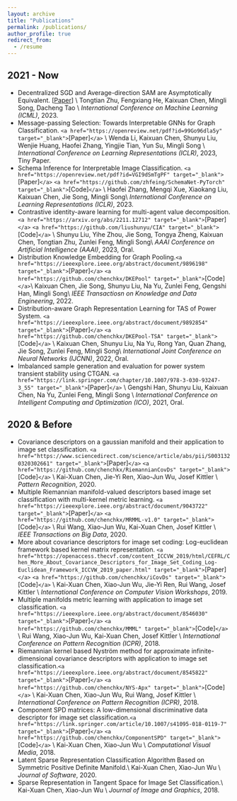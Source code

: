 ```yaml
---
layout: archive
title: "Publications"
permalink: /publications/
author_profile: true 
redirect_from:
  - /resume
---
```

## 2021 - Now

- Decentralized SGD and Average-direction SAM are Asymptotically Equivalent. [[Paper](https://openreview.net/pdf?id=99Go96dla5y?_blank)] \\
  Tongtian Zhu, Fengxiang He, Kaixuan Chen, Mingli Song, Dacheng Tao \\
  *International Conference on Machine Learning (ICML)*, 2023.
- Message-passing Selection: Towards Interpretable GNNs for Graph Classification. `<a href="https://openreview.net/pdf?id=99Go96dla5y" target="_blank">`[Paper]`</a>` \\
  Wenda Li, Kaixuan Chen, Shunyu Liu, Wenjie Huang, Haofei Zhang, Yingjie Tian, Yun Su, Mingli Song \\
  *International Conference on Learning Representations (ICLR)*, 2023, Tiny Paper.
- Schema Inference for Interpretable Image Classification. `<a href="https://openreview.net/pdf?id=VGI9dSmTgPF" target="_blank">`[Paper]`</a>` `<a href="https://github.com/zhfeing/SchemaNet-PyTorch" target="_blank">`[Code]`</a>` \\
  Haofei Zhang, Mengqi Xue, Xiaokang Liu, Kaixuan Chen, Jie Song, Mingli Song\\
  *International Conference on Learning Representations (ICLR)*, 2023.
- Contrastive identity-aware learning for multi-agent value decomposition.`<a href="https://arxiv.org/abs/2211.12712" target="_blank">`[Paper]`</a>` `<a href="https://github.com/liushunyu/CIA" target="_blank">`[Code]`</a>` \\
  Shunyu Liu, Yihe Zhou, Jie Song, Tongya Zheng, Kaixuan Chen, Tongtian Zhu, Zunlei Feng, Mingli Song\\
  *AAAI Conference on Artificial Intelligence (AAAI)*, 2023, Oral.
- Distribution Knowledge Embedding for Graph Pooling.`<a href="https://ieeexplore.ieee.org/abstract/document/9896198" target="_blank">`[Paper]`</a>` `<a href="https://github.com/chenchkx/DKEPool" target="_blank">`[Code]`</a>`\\
  Kaixuan Chen, Jie Song, Shunyu Liu, Na Yu, Zunlei Feng, Gengshi Han, Mingli Song\\
  *IEEE Transactiosn on Knowledge and Data Engineering*, 2022.
- Distribution-aware Graph Representation Learning for TAS of Power System. `<a href="https://ieeexplore.ieee.org/abstract/document/9892854" target="_blank">`[Paper]`</a>` `<a href="https://github.com/chenchkx/DKEPool-TSA" target="_blank">`[Code]`</a>` \\
  Kaixuan Chen, Shunyu Liu, Na Yu, Rong Yan, Quan Zhang, Jie Song, Zunlei Feng, Mingli Song\\
  *International Joint Conference on Neural Networks (IJCNN)*, 2022, Oral.
- Imbalanced sample generation and evaluation for power system transient stability using CTGAN. `<a href="https://link.springer.com/chapter/10.1007/978-3-030-93247-3_55" target="_blank">`[Paper]`</a>` \\
  Gengshi Han, Shunyu Liu, Kaixuan Chen, Na Yu, Zunlei Feng, Mingli Song \\
  *International Conference on Intelligent Computing and Optimization (ICO)*, 2021, Oral.

## 2020 & Before

- Covariance descriptors on a gaussian manifold and their application to image set classification. `<a href="https://www.sciencedirect.com/science/article/abs/pii/S0031320320302661" target="_blank">`[Paper]`</a>` `<a href="https://github.com/chenchkx/RiemannianCovDs" target="_blank">`[Code]`</a>` \\
  Kai-Xuan Chen, Jie-Yi Ren, Xiao-Jun Wu, Josef Kittler \\
  *Pattern Recognition*, 2020.
- Multiple Riemannian manifold-valued descriptors based image set classification with multi-kernel metric learning. `<a href="https://ieeexplore.ieee.org/abstract/document/9043722" target="_blank">`[Paper]`</a>` `<a href="https://github.com/chenchkx/MRMML-v1.0" target="_blank">`[Code]`</a>` \\
  Rui Wang, Xiao-Jun Wu, Kai-Xuan Chen, Josef Kittler \\
  *IEEE Transactions on Big Data*, 2020.
- More about covariance descriptors for image set coding: Log-euclidean framework based kernel matrix representation. `<a href="https://openaccess.thecvf.com/content_ICCVW_2019/html/CEFRL/Chen_More_About_Covariance_Descriptors_for_Image_Set_Coding_Log-Euclidean_Framework_ICCVW_2019_paper.html" target="_blank">`[Paper]`</a>` `<a href="https://github.com/chenchkx/iCovDs" target="_blank">`[Code]`</a>`  \\
  Kai-Xuan Chen, Xiao-Jun Wu, Jie-Yi Ren, Rui Wang, Josef Kittler \\
  *International Conference on Computer Vision Workshops*, 2019.
- Multiple manifolds metric learning with application to image set classification. `<a href="https://ieeexplore.ieee.org/abstract/document/8546030" target="_blank">`[Paper]`</a>` `<a href="https://github.com/chenchkx/MMML" target="_blank">`[Code]`</a>`  \\
  Rui Wang, Xiao-Jun Wu, Kai-Xuan Chen, Josef Kittler \\
  *International Conference on Pattern Recognition (ICPR)*, 2018.
- Riemannian kernel based Nyström method for approximate infinite-dimensional covariance descriptors with application to image set classification.`<a href="https://ieeexplore.ieee.org/abstract/document/8545822" target="_blank">`[Paper]`</a>` `<a href="https://github.com/chenchkx/NYS-Apx" target="_blank">`[Code]`</a>` \\
  Kai-Xuan Chen, Xiao-Jun Wu, Rui Wang, Josef Kittler \\
  *International Conference on Pattern Recognition (ICPR)*, 2018.
- Component SPD matrices: A low-dimensional discriminative data descriptor for image set classification.`<a href="https://link.springer.com/article/10.1007/s41095-018-0119-7" target="_blank">`[Paper]`</a>` `<a href="https://github.com/chenchkx/ComponentSPD" target="_blank">`[Code]`</a>` \\
  Kai-Xuan Chen, Xiao-Jun Wu \\
  *Computational Visual Media*, 2018.
- Latent Sparse Representation Classification Algorithm Based on Symmetric Positive Definite Manifold.\\
  Kai-Xuan Chen, Xiao-Jun Wu \\
  *Journal of Software*, 2020.
- Sparse Representation in Tangent Space for Image Set Classification.\\
  Kai-Xuan Chen, Xiao-Jun Wu \\
  *Journal of Image and Graphics*, 2018.

<!-- {% if author.googlescholar %}
  You can also find my articles on <u><a href="{{author.googlescholar}}">my Google Scholar profile</a>.</u>
{% endif %}

{% include base_path %}

{% for post in site.publications reversed %}
  {% include archive-single.html %}
{% endfor %} -->
